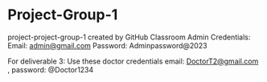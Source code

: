 # Project-Group-1
project-project-group-1 created by GitHub Classroom
Admin Credentials: 
      Email: admin@gmail.com
      Password: Adminpassword@2023

For deliverable 3:
Use these doctor credentials email: DoctorT2@gmail.com , password: @Doctor1234
